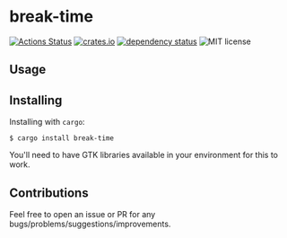 # break-time

[![Actions Status](https://github.com/cdepillabout/break-time/workflows/CI/badge.svg)](https://github.com/cdepillabout/break-time/actions)
[![crates.io](https://img.shields.io/crates/v/break-time.svg)](https://crates.io/crates/break-time)
[![dependency status](https://deps.rs/repo/github/cdepillabout/break-time/status.svg)](https://deps.rs/repo/github/cdepillabout/break-time)
![MIT license](https://img.shields.io/badge/license-MIT-blue.svg)


## Usage

## Installing

Installing with `cargo`:

```console
$ cargo install break-time
```

You'll need to have GTK libraries available in your environment for this to work.


## Contributions

Feel free to open an issue or PR for any
bugs/problems/suggestions/improvements.
